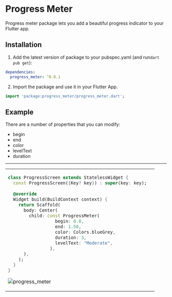 # Progress Meter

Progress meter package lets you add a beautiful progress indicator to your Flutter app.

## Installation 

1. Add the latest version of package to your pubspec.yaml (and run`dart pub get`):
```yaml
dependencies:
  progress_meter: ^0.0.1
```
2. Import the package and use it in your Flutter App.
```dart
import 'package:progress_meter/progress_meter.dart';
```

## Example
There are a number of properties that you can modify:

 - begin
 - end               
 - color 
 - levelText
 - duration

<hr>
<table>
<tr>
<td>


```dart
class ProgressScreen extends StatelessWidget {  
  const ProgressScreen({Key? key}) : super(key: key);  
  
  @override  
  Widget build(BuildContext context) {  
    return Scaffold(  
      body: Center(  
        child: const ProgressMeter(
                  begin: 0.0,
                  end: 1.58,
                  color: Colors.blueGrey,
                  duration: 3,
                  levelText: "Moderate",
                ),
      ),  
    );  
  }  
}
```
![progress_meter](https://user-images.githubusercontent.com/43441567/149508790-ad8a9365-b81b-4fef-a531-9aa61171ac06.gif)

</table>